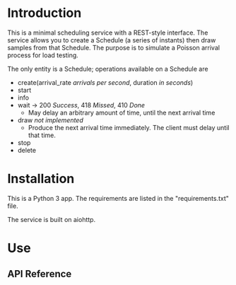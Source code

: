 # Introduction 

This is a minimal scheduling service with a REST-style interface. The service allows you to create a Schedule (a series of instants) then draw samples from that Schedule. The purpose is to simulate a Poisson arrival process for load testing.

The only entity is a Schedule; operations available on a Schedule are 
- create(arrival_rate _arrivals per second_, duration _in seconds_)
- start
- info
- wait -> 200 _Success_, 418 _Missed_, 410 _Done_
  - May delay an arbitrary amount of time, until the next arrival time
- draw _not implemented_
  - Produce the next arrival time immediately. The client must delay until that time.
- stop
- delete

# Installation

This is a Python 3 app. The requirements are listed in the "requirements.txt" file.

The service is built on aiohttp.

# Use

## API Reference

